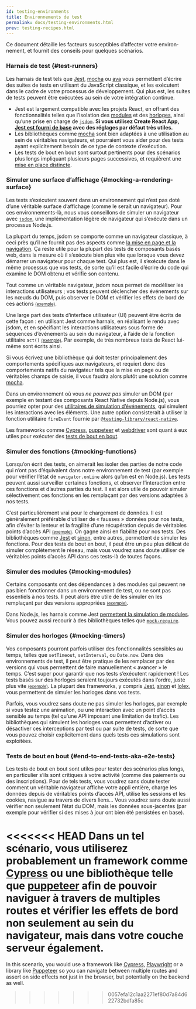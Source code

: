 ```yaml
---
id: testing-environments
title: Environnements de test
permalink: docs/testing-environments.html
prev: testing-recipes.html
---
```


<!-- Ce document vise les personnes déjà à l’aise avec JavaScript, et qui ont probablement déjà écrit des tests avec.  Il constitue une sorte de référence des différences entre les environnements de test pour les composants React, en explicitant en quoi ces différences affectent l’écriture des tests.  Ce document suppose par ailleurs une légère priorité envers les composants web basés sur react-dom, mais comprend des informations pour les autres moteurs de rendu. -->

Ce document détaille les facteurs susceptibles d’affecter votre environ­­nement, et fournit des conseils pour quelques scénarios.

### Harnais de test {#test-runners}

Les harnais de test tels que [Jest](https://jestjs.io/), [mocha](https://mochajs.org/) ou [ava](https://github.com/avajs/ava) vous permettent d’écrire des suites de tests en utilisant du JavaScript classique, et les exécutent dans le cadre de votre processus de développement. Qui plus est, les suites de tests peuvent être exécutées au sein de votre intégration continue.

- Jest est largement compatible avec les projets React, en offrant des fonctionnalités telles que l’isolation des [modules](#mocking-modules) et des [horloges](#mocking-timers), ainsi qu’une prise en charge de [`jsdom`](#mocking-a-rendering-surface). **Si vous utilisez Create React App, [Jest est fourni de base](https://facebook.github.io/create-react-app/docs/running-tests) avec des réglages par défaut très utiles.**
- Les bibliothèques comme [mocha](https://mochajs.org/#running-mocha-in-the-browser) sont bien adaptées à une utilisation au sein de véritables navigateurs, et pourraient vous aider pour des tests ayant explicitement besoin de ce type de contexte d’exécution.
- Les tests de bout en bout sont surtout pertinents pour des scénarios plus longs impliquant plusieurs pages successives, et requièrent une [mise en place distincte](#end-to-end-tests-aka-e2e-tests).

### Simuler une surface d’affichage {#mocking-a-rendering-surface}

Les tests s’exécutent souvent dans un environnement qui n’est pas doté d’une véritable surface d’affichage (comme le serait un navigateur).  Pour ces environnements-là, nous vous conseillons de simuler un navigateur avec [`jsdom`](https://github.com/jsdom/jsdom), une implémentation légère de navigateur qui s’exécute dans un processus Node.js.

La plupart du temps, jsdom se comporte comme un navigateur classique, à ceci près qu’il ne fournit pas des aspects comme [la mise en page et la navigation](https://github.com/jsdom/jsdom#unimplemented-parts-of-the-web-platform). Ça reste utile pour la plupart des tests de composants basés web, dans la mesure où il s’exécute bien plus vite que lorsque vous devez démarrer un navigateur pour chaque test.  Qui plus est, il s’exécute dans le même processus que vos tests, de sorte qu’il est facile d’écrire du code qui examine le DOM obtenu et vérifie son contenu.

Tout comme un véritable navigateur, jsdom nous permet de modéliser les interactions utilisateurs ; vos tests peuvent déclencher des événements sur les nœuds du DOM, puis observer le DOM et vérifier les effets de bord de ces actions [<small>(exemple)</small>](/docs/testing-recipes.html#events).

Une large part des tests d’interface utilisateur (UI) peuvent être écrits de cette façon : en utilisant Jest comme harnais, en réalisant le rendu avec jsdom, et en spécifiant les interactions utilisateurs sous forme de séquences d’événements au sein du navigateur, à l’aide de la fonction utilitaire `act()` [<small>(exemple)</small>](/docs/testing-recipes.html).  Par exemple, de très nombreux tests de React lui-même sont écrits ainsi.

Si vous écrivez une bibliothèque qui doit tester principalement des comportements spécifiques aux navigateurs, et requiert donc des comportements natifs du navigateur tels que la mise en page ou de véritables champs de saisie, il vous faudra alors plutôt une solution comme [mocha](https://mochajs.org/).

Dans un environnement où vous _ne pouvez pas_ simuler un DOM (par exemple en testant des composants React Native depuis Node.js), vous pourriez opter pour des [utilitaires de simulation d’événements](/docs/test-utils.html#simulate), qui simulent les interactions avec les éléments. Une autre option consisterait à utiliser la fonction utilitaire `fireEvent` fournie par [`@testing-library/react-native`](https://testing-library.com/docs/react-native-testing-library/intro).

Les frameworks comme [Cypress](https://www.cypress.io/), [puppeteer](https://github.com/GoogleChrome/puppeteer) et [webdriver](https://www.seleniumhq.org/projects/webdriver/) sont quant à eux utiles pour exécuter des [tests de bout en bout](#end-to-end-tests-aka-e2e-tests).

### Simuler des fonctions {#mocking-functions}

Lorsqu’on écrit des tests, on aimerait les isoler des parties de notre code qui n’ont pas d’équivalent dans notre environnement de test (par exemple pour vérifier l’état de `navigator.onLine` alors qu’on est en Node.js).  Les tests peuvent aussi surveiller certaines fonctions, et observer l’interaction entre ces fonctions et d’autres parties du test.  Il est alors utile de pouvoir simuler sélectivement ces fonctions en les remplaçant par des versions adaptées à nos tests.

C’est particulièrement vrai pour le chargement de données.  Il est généralement préférable d’utiliser de « fausses » données pour nos tests, afin d’éviter la lenteur et la fragilité d’une récupération depuis de véritables points d’accès API [<small>(exemple)</small>](/docs/testing-recipes.html#data-fetching).  On gagne ainsi en fiabilité pour nos tests.  Des bibliothèques comme [Jest](https://jestjs.io/) et [sinon](https://sinonjs.org/), entre autres, permettent de simuler les fonctions.  Pour des tests de bout en bout, il peut être un peu plus délicat de simuler complètement le réseau, mais vous voudrez sans doute utiliser de véritables points d’accès API dans ces tests-là de toutes façons.

### Simuler des modules {#mocking-modules}

Certains composants ont des dépendances à des modules qui peuvent ne pas bien fonctionner dans un environnement de test, ou ne sont pas essentiels à nos tests.  Il peut alors être utile de les simuler en les remplaçant par des versions appropriées [<small>(exemple)</small>](/docs/testing-recipes.html#mocking-modules).

Dans Node.js, les harnais comme Jest [permettent la simulation de modules](https://jestjs.io/docs/en/manual-mocks). Vous pouvez aussi recourir à des bibliothèques telles que [`mock-require`](https://www.npmjs.com/package/mock-require).

### Simuler des horloges {#mocking-timers}

Vos composants pourront parfois utiliser des fonctionnalités sensibles au temps, telles que `setTimeout`, `setInterval`, ou `Date.now`. Dans des environnements de test, il peut être pratique de les remplacer par des versions qui vous permettent de faire manuellement « avancer » le temps. C’est super pour garantir que nos tests s’exécutent rapidement ! Les tests basés sur des horloges seraient toujours exécutés dans l’ordre, juste plus vite [<small>(exemple)</small>](/docs/testing-recipes.html#timers). La plupart des frameworks, y compris [Jest](https://jestjs.io/docs/en/timer-mocks), [sinon](https://sinonjs.org/releases/v7.3.2/fake-timers/) et [lolex](https://github.com/sinonjs/lolex), vous permettent de simuler les horloges dans vos tests.

Parfois, vous voudrez sans doute ne pas simuler les horloges, par exemple si vous testez une animation, ou une interaction avec un point d’accès sensible au temps (tel qu’une API imposant une limitation de trafic).  Les bibliothèques qui simulent les horloges vous permettent d’activer ou désactiver ces interceptions par test ou par suite de tests, de sorte que vous pouvez choisir explicitement dans quels tests ces simulations sont exploitées.

### Tests de bout en bout {#end-to-end-tests-aka-e2e-tests}

Les tests de bout en bout sont utiles pour tester des scénarios plus longs, en particulier s’ils sont critiques à votre activité (comme des paiements ou des inscriptions).  Pour de tels tests, vous voudrez sans doute tester comment un véritable navigateur affiche votre appli entière, charge les données depuis de véritables points d’accès API, utilise les sessions et les cookies, navigue au travers de divers liens…  Vous voudrez sans doute aussi vérifier non seulement l’état du DOM, mais les données sous-jacentes (par exemple pour vérifier si des mises à jour ont bien été persistées en base).

<<<<<<< HEAD
Dans un tel scénario, vous utiliserez probablement un framework comme [Cypress](https://www.cypress.io/) ou une bibliothèque telle que [puppeteer](https://github.com/GoogleChrome/puppeteer) afin de pouvoir naviguer à travers de multiples routes et vérifier les effets de bord non seulement au sein du navigateur, mais dans votre couche serveur également.
=======
In this scenario, you would use a framework like [Cypress](https://www.cypress.io/), [Playwright](https://playwright.dev) or a library like [Puppeteer](https://pptr.dev/) so you can navigate between multiple routes and assert on side effects not just in the browser, but potentially on the backend as well.
>>>>>>> 0057efa12c1aa2271ef80d7a84d622732bdfa85c
